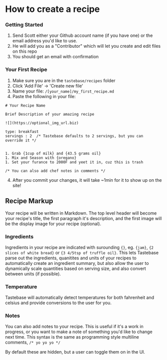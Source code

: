 # How to create a recipe

### Getting Started
1. Send Scott either your Github account name (if you have one) or the email address you'd like to use.
2. He will add you as a "Contributor" which will let you create and edit files on this repo
3. You should get an email with confirmation

### Your First Recipe

1. Make sure you are in the `tastebase/recipes` folder
1. Click 'Add File' -> 'Create new file'
2. Name your file: `/[your_name]/my_first_recipe.md`
3. Paste the following in your file:

```
# Your Recipe Name

Brief Description of your amazing recipe

![](https://optional_img_url.biz)

type: breakfast
servings : 2  /* Tastebase defaults to 2 servings, but you can override it */


1. Grab {1cup of milk} and {43.5 grams oil}
1. Mix and Season with {oregano}
1. Set your furance to 2000F and yeet it in, cuz this is trash

/* You can also add chef notes in comments */

```

4. After you commit your changes, it will take ~1min for it to show up on the site!



## Recipe Markup

Your recipe will be written in Markdown. The top level header will become your recipe's title, the first paragraph it's description, and the first image will be the display image for your recipe (optional).


### Ingredients

Ingredients in your recipe are indicated with surounding `{}`, eg. `{jam}`, `{2 slices of white bread}` or `{3 4/5tsp of truffle oil}`. This lets Tastebase parse out the ingredients, quanitites and units of your recipes to automatically create an ingredient summary, but also allow the user to dynamically scale quantities based on serving size, and also convert between units (if possible).

### Temperature

Tastebase will automatically detect temperatures for both fahrenheit and celsius and provide conversions to the user for you. 


### Notes

You can also add notes to your recipe. This is useful if it's a work in progress, or you want to make a note of something you'd like to change next time. This syntax is the same as programming style multiline comments, `/* yo yo yo */`

By default these are hidden, but a user can toggle them on in the UI.

